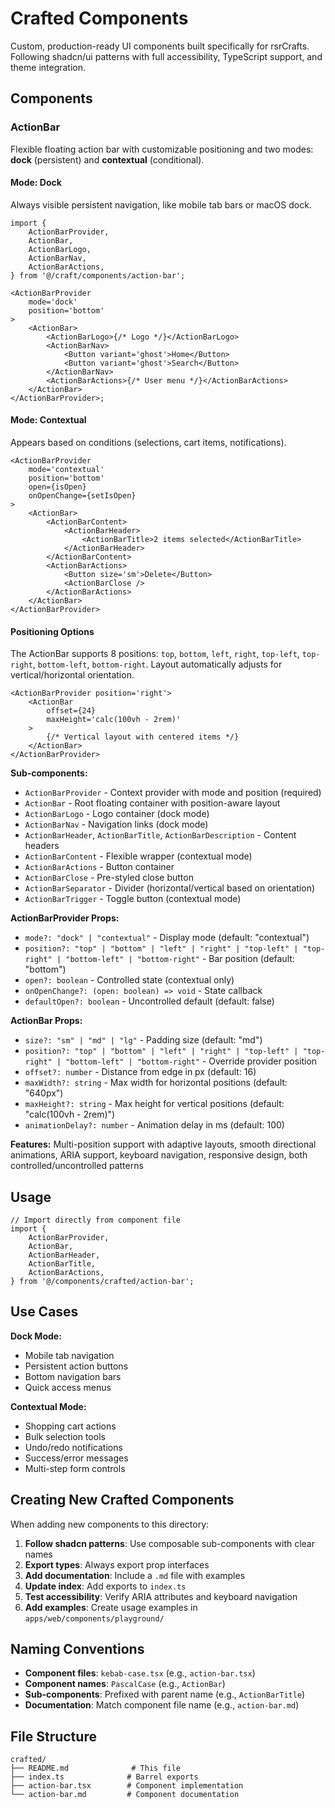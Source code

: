 # Crafted Components

Custom, production-ready UI components built specifically for rsrCrafts. Following shadcn/ui patterns with full accessibility, TypeScript support, and theme integration.

## Components

### ActionBar

Flexible floating action bar with customizable positioning and two modes: **dock** (persistent) and **contextual** (conditional).

#### Mode: Dock

Always visible persistent navigation, like mobile tab bars or macOS dock.

```tsx
import {
	ActionBarProvider,
	ActionBar,
	ActionBarLogo,
	ActionBarNav,
	ActionBarActions,
} from '@/craft/components/action-bar';

<ActionBarProvider
	mode='dock'
	position='bottom'
>
	<ActionBar>
		<ActionBarLogo>{/* Logo */}</ActionBarLogo>
		<ActionBarNav>
			<Button variant='ghost'>Home</Button>
			<Button variant='ghost'>Search</Button>
		</ActionBarNav>
		<ActionBarActions>{/* User menu */}</ActionBarActions>
	</ActionBar>
</ActionBarProvider>;
```

#### Mode: Contextual

Appears based on conditions (selections, cart items, notifications).

```tsx
<ActionBarProvider
	mode='contextual'
	position='bottom'
	open={isOpen}
	onOpenChange={setIsOpen}
>
	<ActionBar>
		<ActionBarContent>
			<ActionBarHeader>
				<ActionBarTitle>2 items selected</ActionBarTitle>
			</ActionBarHeader>
		</ActionBarContent>
		<ActionBarActions>
			<Button size='sm'>Delete</Button>
			<ActionBarClose />
		</ActionBarActions>
	</ActionBar>
</ActionBarProvider>
```

#### Positioning Options

The ActionBar supports 8 positions: `top`, `bottom`, `left`, `right`, `top-left`, `top-right`, `bottom-left`, `bottom-right`. Layout automatically adjusts for vertical/horizontal orientation.

```tsx
<ActionBarProvider position='right'>
	<ActionBar
		offset={24}
		maxHeight='calc(100vh - 2rem)'
	>
		{/* Vertical layout with centered items */}
	</ActionBar>
</ActionBarProvider>
```

**Sub-components:**

- `ActionBarProvider` - Context provider with mode and position (required)
- `ActionBar` - Root floating container with position-aware layout
- `ActionBarLogo` - Logo container (dock mode)
- `ActionBarNav` - Navigation links (dock mode)
- `ActionBarHeader`, `ActionBarTitle`, `ActionBarDescription` - Content headers
- `ActionBarContent` - Flexible wrapper (contextual mode)
- `ActionBarActions` - Button container
- `ActionBarClose` - Pre-styled close button
- `ActionBarSeparator` - Divider (horizontal/vertical based on orientation)
- `ActionBarTrigger` - Toggle button (contextual mode)

**ActionBarProvider Props:**

- `mode?: "dock" | "contextual"` - Display mode (default: "contextual")
- `position?: "top" | "bottom" | "left" | "right" | "top-left" | "top-right" | "bottom-left" | "bottom-right"` - Bar position (default: "bottom")
- `open?: boolean` - Controlled state (contextual only)
- `onOpenChange?: (open: boolean) => void` - State callback
- `defaultOpen?: boolean` - Uncontrolled default (default: false)

**ActionBar Props:**

- `size?: "sm" | "md" | "lg"` - Padding size (default: "md")
- `position?: "top" | "bottom" | "left" | "right" | "top-left" | "top-right" | "bottom-left" | "bottom-right"` - Override provider position
- `offset?: number` - Distance from edge in px (default: 16)
- `maxWidth?: string` - Max width for horizontal positions (default: "640px")
- `maxHeight?: string` - Max height for vertical positions (default: "calc(100vh - 2rem)")
- `animationDelay?: number` - Animation delay in ms (default: 100)

**Features:** Multi-position support with adaptive layouts, smooth directional animations, ARIA support, keyboard navigation, responsive design, both controlled/uncontrolled patterns

## Usage

```tsx
// Import directly from component file
import {
	ActionBarProvider,
	ActionBar,
	ActionBarHeader,
	ActionBarTitle,
	ActionBarActions,
} from '@/components/crafted/action-bar';
```

## Use Cases

**Dock Mode:**

- Mobile tab navigation
- Persistent action buttons
- Bottom navigation bars
- Quick access menus

**Contextual Mode:**

- Shopping cart actions
- Bulk selection tools
- Undo/redo notifications
- Success/error messages
- Multi-step form controls

## Creating New Crafted Components

When adding new components to this directory:

1. **Follow shadcn patterns**: Use composable sub-components with clear names
2. **Export types**: Always export prop interfaces
3. **Add documentation**: Include a `.md` file with examples
4. **Update index**: Add exports to `index.ts`
5. **Test accessibility**: Verify ARIA attributes and keyboard navigation
6. **Add examples**: Create usage examples in `apps/web/components/playground/`

## Naming Conventions

- **Component files**: `kebab-case.tsx` (e.g., `action-bar.tsx`)
- **Component names**: `PascalCase` (e.g., `ActionBar`)
- **Sub-components**: Prefixed with parent name (e.g., `ActionBarTitle`)
- **Documentation**: Match component file name (e.g., `action-bar.md`)

## File Structure

```
crafted/
├── README.md              # This file
├── index.ts              # Barrel exports
├── action-bar.tsx        # Component implementation
└── action-bar.md         # Component documentation
```
